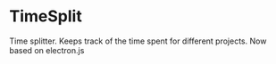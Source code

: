 TimeSplit
=========

Time splitter. Keeps track of the time spent for different projects.
Now based on electron.js